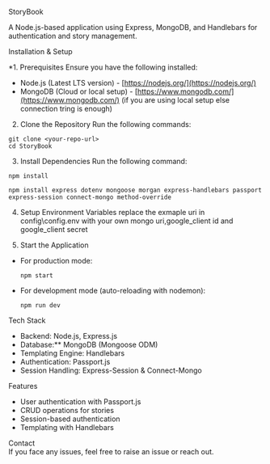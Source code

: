 StoryBook

A Node.js-based application using Express, MongoDB, and Handlebars for authentication and story management.  

Installation & Setup

*1. Prerequisites 
Ensure you have the following installed:  
- Node.js (Latest LTS version) - [https://nodejs.org/](https://nodejs.org/)  
- MongoDB (Cloud or local setup) - [https://www.mongodb.com/](https://www.mongodb.com/)  (if you are using local setup else connection tring is enough)

2. Clone the Repository 
Run the following commands:  
```
git clone <your-repo-url>
cd StoryBook
```

3. Install Dependencies
Run the following command:  
```
npm install
```
`npm install express dotenv mongoose morgan express-handlebars passport express-session connect-mongo method-override`

4. Setup Environment Variables
    replace the exmaple uri in config\config.env with your own mongo uri,google_client id and google_client secret

5. Start the Application 
- For production mode:  
  ```
  npm start
  ```
- For development mode (auto-reloading with nodemon):  
  ```
  npm run dev
  ```

Tech Stack  
- Backend: Node.js, Express.js  
- Database:** MongoDB (Mongoose ODM)  
- Templating Engine: Handlebars  
- Authentication: Passport.js  
- Session Handling: Express-Session & Connect-Mongo  

Features  
- User authentication with Passport.js  
- CRUD operations for stories  
- Session-based authentication  
- Templating with Handlebars  

Contact  
If you face any issues, feel free to raise an issue or reach out.  
